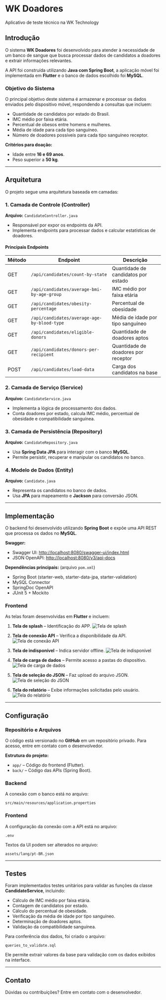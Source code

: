 # WK Doadores
Aplicativo de teste técnico na WK Technology

## Introdução
O sistema **WK Doadores** foi desenvolvido para atender à necessidade de um banco de sangue que busca processar dados de candidatos a doadores e extrair informações relevantes.

A API foi construída utilizando **Java com Spring Boot**, a aplicação móvel foi implementada em **Flutter** e o banco de dados escolhido foi **MySQL**.

### Objetivo do Sistema
O principal objetivo deste sistema é armazenar e processar os dados enviados pelo dispositivo móvel, respondendo a consultas que incluem:
- Quantidade de candidatos por estado do Brasil.
- IMC médio por faixa etária.
- Percentual de obesos entre homens e mulheres.
- Média de idade para cada tipo sanguíneo.
- Número de doadores possíveis para cada tipo sanguíneo receptor.

**Critérios para doação:**
- Idade entre **16 e 69 anos**.
- Peso superior a **50 kg**.

---

## Arquitetura
O projeto segue uma arquitetura baseada em camadas:

### 1. Camada de Controle (Controller)
**Arquivo:** `CandidateController.java`
- Responsável por expor os endpoints da API.
- Implementa endpoints para processar dados e calcular estatísticas de doadores.

#### Principais Endpoints
| Método | Endpoint | Descrição |
|--------|-------------------------------|--------------------------------|
| GET | `/api/candidates/count-by-state` | Quantidade de candidatos por estado |
| GET | `/api/candidates/average-bmi-by-age-group` | IMC médio por faixa etária |
| GET | `/api/candidates/obesity-percentage` | Percentual de obesidade |
| GET | `/api/candidates/average-age-by-blood-type` | Média de idade por tipo sanguíneo |
| GET | `/api/candidates/eligible-donors` | Quantidade de doadores aptos |
| GET | `/api/candidates/donors-per-recipient` | Quantidade de doadores por receptor |
| POST | `/api/candidates/load-data` | Carga dos candidatos na base |

### 2. Camada de Serviço (Service)
**Arquivo:** `CandidateService.java`
- Implementa a lógica de processamento dos dados.
- Conta doadores por estado, calcula IMC médio, percentual de obesidade e compatibilidade sanguínea.

### 3. Camada de Persistência (Repository)
**Arquivo:** `CandidateRepository.java`
- Usa **Spring Data JPA** para interagir com o banco **MySQL**.
- Permite persistir, recuperar e manipular os candidatos no banco.

### 4. Modelo de Dados (Entity)
**Arquivo:** `Candidate.java`
- Representa os candidatos no banco de dados.
- Usa **JPA** para mapeamento e **Jackson** para conversão JSON.

---

## Implementação
O backend foi desenvolvido utilizando **Spring Boot** e expõe uma API REST que processa os dados no **MySQL**.

**Swagger:**
- Swagger UI: [http://localhost:8080/swagger-ui/index.html](http://localhost:8080/swagger-ui/index.html)
- JSON OpenAPI: [http://localhost:8080/v3/api-docs](http://localhost:8080/v3/api-docs)

**Dependências principais:** (arquivo `pom.xml`)
- Spring Boot (starter-web, starter-data-jpa, starter-validation)
- MySQL Connector
- SpringDoc OpenAPI
- JUnit 5 + Mockito

### Frontend
As telas foram desenvolvidas em **Flutter** e incluem:
1. **Tela de splash** – Identificação do APP.
![Tela de splash](screens/splash_sreen.png)

2. **Tela de conexão API** – Verifica a disponibilidade da API.
![Tela de conexão API](screens/connecting_screen.png)

3. **Tela de indisponível** – Indica servidor offline.
![Tela de indisponível](screens/indisponible_screen.png)

4. **Tela de carga de dados** – Permite acesso a pastas do dispositivo.
![Tela de carga de dados](screens/load_data_screen.png)

5. **Tela de seleção do JSON** – Faz upload do arquivo JSON.
![Tela de seleção do JSON](screens/data_screen.png)

6. **Tela do relatório** – Exibe informações solicitadas pelo usuário.
![Tela do relatório](screens/report_screen.png)

---

## Configuração

### Repositório e Arquivos
O código está versionado no **GitHub** em um repositório privado. Para acesso, entre em contato com o desenvolvedor.

**Estrutura do projeto:**
- `app/` – Código do frontend (Flutter).
- `back/` – Código das APIs (Spring Boot).

### Backend
A conexão com o banco está no arquivo:
```plaintext
src/main/resources/application.properties
```

### Frontend
A configuração da conexão com a API está no arquivo:
```plaintext
.env
```

Textos da UI podem ser alterados no arquivo:
```plaintext
assets/lang/pt-BR.json
```

---

## Testes
Foram implementados testes unitários para validar as funções da classe **CandidateService**, incluindo:
- Cálculo de IMC médio por faixa etária.
- Contagem de candidatos por estado.
- Cálculo do percentual de obesidade.
- Verificação da média de idade por tipo sanguíneo.
- Determinação de doadores aptos.
- Validação da compatibilidade sanguínea.

Para conferência dos dados, foi criado o arquivo:
```plaintext
queries_to_validate.sql
```
Ele permite extrair valores da base para validação com os dados exibidos na interface.

---

## Contato
Dúvidas ou contribuições? Entre em contato com o desenvolvedor.

